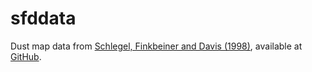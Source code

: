 sfddata
=======

Dust map data from [Schlegel, Finkbeiner and Davis (1998)](http://adsabs.harvard.edu/abs/1998ApJ...500..525S), available at [GitHub](https://github.com/kbarbary/sfddata).
